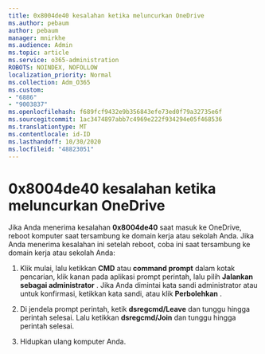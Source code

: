 ```yaml
---
title: 0x8004de40 kesalahan ketika meluncurkan OneDrive
ms.author: pebaum
author: pebaum
manager: mnirkhe
ms.audience: Admin
ms.topic: article
ms.service: o365-administration
ROBOTS: NOINDEX, NOFOLLOW
localization_priority: Normal
ms.collection: Adm_O365
ms.custom:
- "6886"
- "9003837"
ms.openlocfilehash: f689fcf9432e9b356843efe73ed0f79a32735e6f
ms.sourcegitcommit: 1ac3474897abb7c4969e222f934294e05f468536
ms.translationtype: MT
ms.contentlocale: id-ID
ms.lasthandoff: 10/30/2020
ms.locfileid: "48823051"
---
```

# <a name="0x8004de40-error-when-launching-onedrive"></a>0x8004de40 kesalahan ketika meluncurkan OneDrive

Jika Anda menerima kesalahan **0x8004de40** saat masuk ke OneDrive, reboot komputer saat tersambung ke domain kerja atau sekolah Anda. Jika Anda menerima kesalahan ini setelah reboot, coba ini saat tersambung ke domain kerja atau sekolah Anda:

1. Klik mulai, lalu ketikkan **CMD** atau **command prompt**  dalam kotak pencarian, klik kanan pada aplikasi prompt perintah, lalu pilih  **Jalankan sebagai administrator** . Jika Anda dimintai kata sandi administrator atau untuk konfirmasi, ketikkan kata sandi, atau klik **Perbolehkan** .  

2. Di jendela prompt perintah, ketik **dsregcmd/Leave**  dan tunggu hingga perintah selesai. Lalu ketikkan **dsregcmd/Join** dan tunggu hingga perintah selesai.
3. Hidupkan ulang komputer Anda.
